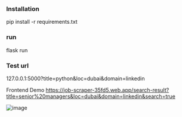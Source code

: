 ### Installation
pip install -r requirements.txt

### run
flask run

### Test url
127.0.0.1:5000?title=python&loc=dubai&domain=linkedin

Frontend Demo
https://job-scraper-35fd5.web.app/search-result?title=senior%20managers&loc=dubai&domain=linkedin&search=true

![image](https://user-images.githubusercontent.com/34532137/126901758-c4d3cd2e-6a75-4ff4-9a9b-2249c40c0bfe.png)
